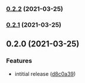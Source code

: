 ### [0.2.2](https://github.com/pixamic/gatsby-source-pixamic/compare/0.2.1...0.2.2) (2021-03-25)

### [0.2.1](https://github.com/pixamic/gatsby-source-pixamic/compare/0.2.0...0.2.1) (2021-03-25)

## 0.2.0 (2021-03-25)


### Features

* intitial release ([d8c0a39](https://github.com/pixamicio/gatsby-source-pixamic/commit/d8c0a395e1d876a8694b4d1589226fea6ec69dbe))

